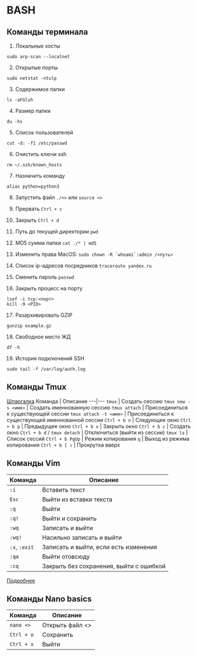 # BASH
## Команды терминала
1. Локальные хосты
```
sudo arp-scan --localnet
```

2. Открытые порты
```
sudo netstat -ntulp
```

3. Содержимое папки
```
ls -aFGlsh
```

4. Размер папки
```
du -hs
```

5. Список пользователей
```
cut -d: -f1 /etc/passwd
```

6. Очистить ключи ssh
```
rm ~/.ssh/known_hosts
```

7. Назначить команду
```
alias python=python3
```

8. Запустить файл
``` ./<> ``` или ``` source <> ```

9. Прервать
``` Ctrl + c ```

10. Закрыть
``` Ctrl + d ```

11. Путь до текущей директории
``` pwd ```

12. MD5 сумма папки
``` cat ./* | md5 ```

13. Изменить права
MacOS: ``` sudo chown -R `whoami`:admin /<путь> ```

14. Список ip-адресов посредников
``` traceroute yandex.ru ```

15. Сменить пароль
``` passwd ```

16. Закрыть процесс на порту
```
lsof -i tcp:<порт>
kill -9 <PID>
```

17. Разархивировать GZIP
```
gunzip example.gz
```

18. Свободное место ЖД
```
df -h
```

19. История подключений SSH
```
sudo tail -f /var/log/auth.log
```


## Команды Tmux
[Шпаргалка](https://habr.com/ru/post/126996/)
Команда | Описание
---|---
``` tmux ``` | Создать сессию
``` tmux new -s <имя> ``` | Создать именнованную сессию
``` tmux attach ``` | Присоединиться к существующей сессии
``` tmux attach -t <имя> ``` | Присоединиться к существующей именнованной сессии
``` Ctrl + b n ``` | Следующее окно
``` Ctrl + b p ``` | Предыдущее окно
``` Ctrl + b x ``` | Закрыть окно
``` Ctrl + b c ``` | Создать окно
``` Ctrl + b d ``` / ``` tmux detach ``` | Отключиться (выйти из сессии)
``` tmux ls ``` | Список сессий
``` Ctrl + b PgUp ``` | Режим копирования
``` q ``` | Выход из режима копирования
``` Ctrl + b [ ↑ ``` | Прокрутка вверх


## Команды Vim
Команда | Описание
---|---
``` :i ``` | Вставить текст
``` Esc ``` | Выйти из вставки текста
``` :q ``` | Выйти
``` :q! ``` | Выйти и сохранить
``` :wq ``` | Записать и выйти
``` :wq! ``` | Насильно записать и выйти
``` :x ```, ``` :exit ``` | Записать и выйти, если есть изменения
``` :qa ``` | Выйти отовсюду
``` :cq ``` | Закрыть без сохранения, выйти с ошибкой

[Подробнее](https://losst.ru/kak-polzovatsya-tekstovym-redaktorom-vim)


## Команды Nano basics
Команда | Описание
---|---
``` nano <> ``` | Открыть файл <>
``` Ctrl + o ``` | Сохранить
``` Ctrl + x ``` | Выйти